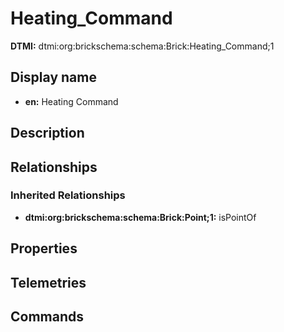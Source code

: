 # Heating_Command
**DTMI:** dtmi:org:brickschema:schema:Brick:Heating_Command;1
## Display name
- **en:** Heating Command
## Description
## Relationships
### Inherited Relationships
* **dtmi:org:brickschema:schema:Brick:Point;1:** isPointOf
## Properties
## Telemetries
## Commands
